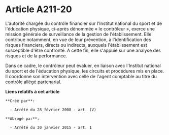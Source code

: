 # Article A211-20

L'autorité chargée du contrôle financier sur l'Institut national du sport et de l'éducation physique, ci-après dénommée « le
contrôleur », exerce une mission générale de surveillance de la gestion de l'établissement. Elle contribue notamment, en vue
de leur prévention, à l'identification des risques financiers, directs ou indirects, auxquels l'établissement est susceptible
d'être confronté. A cette fin, elle s'appuie sur une analyse des risques et de la performance.

Dans ce cadre, le contrôleur peut évaluer, en liaison avec l'Institut national du sport et de l'éducation physique, les
circuits et procédures mis en place. Il coordonne son intervention avec celle de l'agent comptable au titre du contrôle
allégé partenarial.

**Liens relatifs à cet article**

	**Créé par**:

	  - Arrêté du 28 février 2008 - art. (V)

	**Abrogé par**:

	  - Arrêté du 30 janvier 2015 - art. 1
